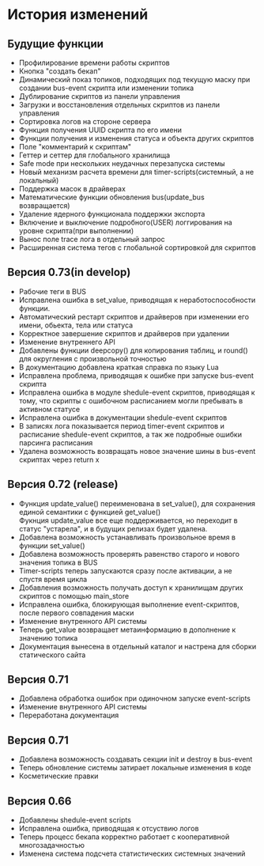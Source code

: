 # История изменений

## Будущие функции
* Профилирование времени работы скриптов
* Кнопка "создать бекап"
* Динамический показ топиков, подходящих под текущую маску при создании bus-event скрипта или изменении топика
* Дублирование скриптов из панели управления
* Загрузки и восстановления отдельных скриптов из панели управления
* Сортировка логов на стороне сервера
* Функция получения UUID скрипта по его имени
* Функции получения и изменения статуса и объекта других скриптов
* Поле "комментарий к скриптам"
* Геттер и сеттер для глобального хранилища
* Safe mode при нескольких неудачных перезапуска системы
* Новый механизм расчета времени для timer-scripts(системный, а не локальный)
* Поддержка масок в драйверах
* Математические функции обновления bus(update_bus возвращается)
* Удаление ядерного функционала поддержки экспорта
* Включение и выключение подробного(USER) логгирования на уровне скрипта(при выполнении)
* Вынос поле trace лога в отдельный запрос
* Расширенная система тегов с глобальной сортировкой для скриптов

## Версия 0.73(in develop)

* Рабочие теги в BUS
* Исправлена ошибка в set_value, приводящая к неработоспособности функции.
* Автоматический рестарт скриптов и драйверов при изменении его имени, обьекта, тела или статуса
* Корректное завершение скриптов и драйверов при удалении
* Изменение внутреннего API 
* Добавлены функции deepcopy() для копирования таблиц, и round() для округления с произвольной точностью
* В документацию добавлена краткая справка по языку Lua
* Исправлена проблема, приводящая к ошибке при запуске bus-event скрипта
* Исправлена ошибка в модуле shedule-event скриптов, приводящая к тому, что скрипты с ошибочном расписанием могли пребывать в активном статусе
* Исправлена ошибка в документации shedule-event скриптов
* В записях лога показывается период timer-event скриптов и расписание shedule-event скриптов, а так же подробные ошибки парсинга расписания
* Удалена возможность возвращать новое значение шины в bus-event скриптах через return x

## Версия 0.72 (release)

* Функция update_value() переименована в set_value(), для сохранения единой семантики с функцией get_value()  
Фукнция update_value все еще поддерживается, но переходит в статус "устарела", и в будущих релизах будет удалена. 
* Добавлена возможность устанавливать произвольное время в функции set_value()
* Добавлена возможность проверять равенство старого и нового значения топика в BUS
* Timer-scripts теперь запускаются сразу после активации, а не спустя время цикла
* Добавления возможность получать доступ к хранилищам других скриптов с помощью main_store
* Исправлена ошибка, блокирующая выполнение event-скриптов, после первого совпадения маски
* Изменение внутренного API системы
* Теперь get_value возвращает метаинформацию в дополнение к значению топика
* Документация вынесена в отдельный каталог и настрена для сборки статического сайта

## Версия 0.71

* Добавлена обработка ошибок при одиночном запуске event-scripts
* Изменение внутренного API системы
* Переработана документация

## Версия 0.71

* Добавлена возможность создавать секции init и destroy в bus-event
* Теперь обновление системы затирает локальные изменения в коде
* Косметические правки

## Версия 0.66

* Добавлены shedule-event scripts
* Исправлена ошибка, приводящая к отсуствию логов
* Теперь процесс бекапа корректно работает с кооперативной многозадачностью
* Изменена система подсчета статистических системных значений
